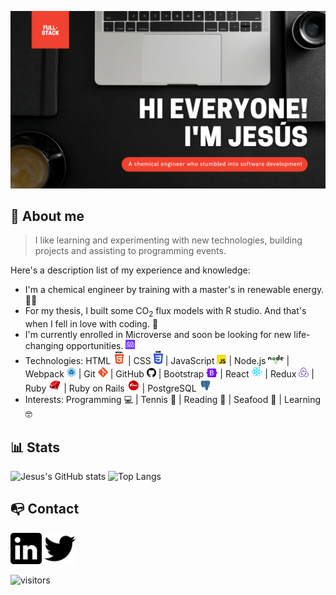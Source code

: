 ![Banner](./images/banner.png)

## 🧔 About me
> I like learning and experimenting with new technologies, building projects and assisting to programming events.

Here's a description list of my experience and knowledge:

- I'm a chemical engineer by training with a master's in renewable energy. 👷🏻
- For my thesis, I built some CO<sub>2</sub> flux models with R studio. And that's when I fell in love with coding. 📙
- I'm currently enrolled in Microverse and soon be looking for new life-changing opportunities. <a href="https://www.microverse.org/" target="_blank"><img src="./images/microverse.png" width="15px" alt="Microverse" title="Microverse"></a>
- Technologies: HTML <a href="https://html.com/" target="_blank"><img src="./images/html.svg" width="20px" alt="HTML5" title="HTML5"></a> | CSS <a href="https://www.w3.org/Style/CSS/Overview.en.html" target="_blank"><img src="./images/css.svg" width="15px" alt="CSS3" title="CSS3"></a> | JavaScript <a href="https://www.javascript.com/" target="_blank"><img src="./images/javascript.svg" width="15px" alt="JavaScript" title="JavaScript"></a> | Node.js <a href="https://nodejs.org/" target="_blank"><img src="./images/nodejs.svg" width="25px" alt="NodeJS" title="NodeJS"></a> | Webpack <a href="https://webpack.js.org/" target="_blank"><img src="./images/webpack.png" width="15px" alt="Webpack" title="Webpack"></a> | Git <a href="https://git-scm.com/" target="_blank"><img src="./images/git.png" width="16px" alt="Git" title="Git"></a> | GitHub <a href="https://github.com/" target="_blank"><img src="./images/github.png" width="15px" alt="GitHub" title="GitHUb"></a> | Bootstrap <a href="https://getbootstrap.com/" target="_blank"><img src="./images/bootstrap.svg" width="18px" alt="Bootstrap" title="Bootstrap"></a> | React <a href="https://reactjs.org/" target="_blank"><img src="./images/react.png" width="18px" alt="React" title="React"></a> | Redux <a href="https://redux.js.org/" target="_blank"><img src="./images/redux.png" width="16px" alt="Redux" title="Redux"></a> | Ruby <a href="https://www.ruby-lang.org/en/" target="_blank"><img src="./images/ruby.png" width="20px" alt="Ruby" title="Ruby"></a> | Ruby on Rails <a href="https://rubyonrails.org/" target="_blank"><img src="./images/rails.png" width="20px" alt="Ruby on Rails" title="Ruby on Rails"></a> | PostgreSQL <a href="https://www.postgresql.org/" target="_blank"><img src="./images/postgre.png" width="20px" alt="PostgreSQL" title="PostgreSQL"></a>
- Interests: Programming 💻 | Tennis 🎾 | Reading 📕 | Seafood 🦐 | Learning 🤓

## 📊 Stats
![Jesus's GitHub stats](https://github-readme-stats.vercel.app/api?username=jevazquezb&count_private=true&show_icons=true&theme=codeSTACKr)
![Top Langs](https://github-readme-stats.vercel.app/api/top-langs/?username=jevazquezb&langs_count=3&layout=compact&theme=codeSTACKr)

## 📭 Contact
<code><a href="https://www.linkedin.com/in/jevazquezb/" target="_blank"><img src="./images/linkedin.png" width="50px" alt="LinkedIn logo" title="LinkedIn"></a></code>
<code><a href="https://twitter.com/javb_1187" target="_blank"><img src="./images/twitter.svg" width="50px" alt="LinkedIn logo" title="LinkedIn"></a></code>

![visitors](https://visitor-badge.glitch.me/badge?page_id=jevazquezb.jevazquezb&left_color=black&right_color=darkorange)


<!--
**jevazquezb/jevazquezb** is a ✨ _special_ ✨ repository because its `README.md` (this file) appears on your GitHub profile.

Here are some ideas to get you started:

- 🔭 I’m currently working on ...
- 🌱 I’m currently learning ...
- 👯 I’m looking to collaborate on ...
- 🤔 I’m looking for help with ...
- 💬 Ask me about ...
- 📫 How to reach me: ...
- 😄 Pronouns: ...
- ⚡ Fun fact: ...
-->
